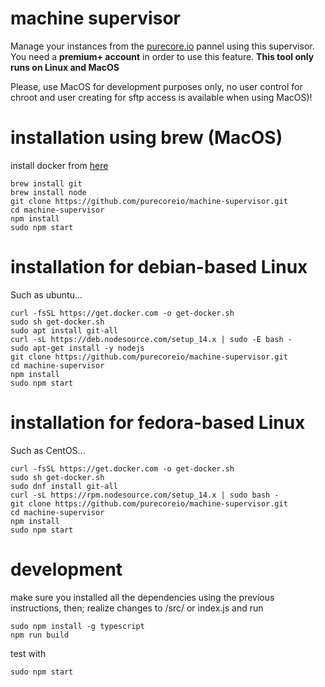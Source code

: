 # machine supervisor

Manage your instances from the [purecore.io](https://purecore.io) pannel using this supervisor. You need a **premium+ account** in order to use this feature. **This tool only runs on Linux and MacOS**

Please, use MacOS for development purposes only, no user control for chroot and user creating for sftp access is available when using MacOS)!

# installation using brew (MacOS)
install docker from [here](https://hub.docker.com/editions/community/docker-ce-desktop-mac/)
```console
brew install git
brew install node
git clone https://github.com/purecoreio/machine-supervisor.git
cd machine-supervisor
npm install
sudo npm start
```

# installation for debian-based Linux
Such as ubuntu...
```console
curl -fsSL https://get.docker.com -o get-docker.sh
sudo sh get-docker.sh
sudo apt install git-all
curl -sL https://deb.nodesource.com/setup_14.x | sudo -E bash -
sudo apt-get install -y nodejs
git clone https://github.com/purecoreio/machine-supervisor.git
cd machine-supervisor
npm install
sudo npm start
```

# installation for fedora-based Linux
Such as CentOS...
```console
curl -fsSL https://get.docker.com -o get-docker.sh
sudo sh get-docker.sh
sudo dnf install git-all
curl -sL https://rpm.nodesource.com/setup_14.x | sudo bash -
git clone https://github.com/purecoreio/machine-supervisor.git
cd machine-supervisor
npm install
sudo npm start
```

# development
make sure you installed all the dependencies using the previous instructions, then; realize changes to /src/ or index.js and run
```console
sudo npm install -g typescript
npm run build
```
test with
```console
sudo npm start
```
